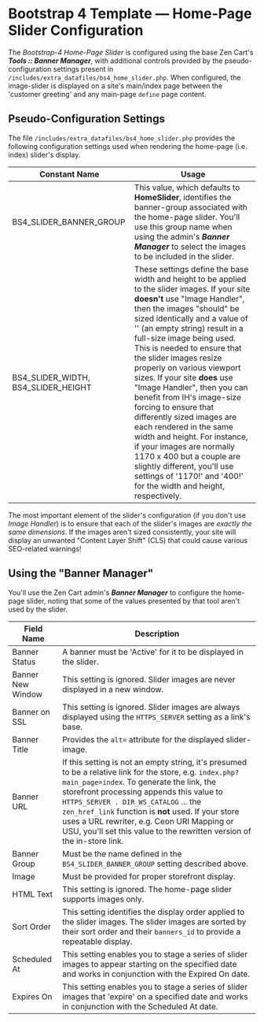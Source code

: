 # Bootstrap 4 Template &mdash; Home-Page Slider Configuration
The *Bootstrap-4 Home-Page Slider* is configured using the base Zen Cart's ***Tools :: Banner Manager***, with additional controls provided by the pseudo-configuration settings present in `/includes/extra_datafiles/bs4_home_slider.php`.  When configured, the image-slider is displayed on a site's main/index page between the 'customer greeting' and any main-page `define` page content.

## Pseudo-Configuration Settings

The file `/includes/extra_datafiles/bs4_home_slider.php` provides the following configuration settings used when rendering the home-page (i.e. index) slider's display.

| Constant Name                       | Usage                                                        |
| ----------------------------------- | ------------------------------------------------------------ |
| BS4_SLIDER_BANNER_GROUP             | This value, which defaults to **HomeSlider**, identifies the banner-group associated with the home-page slider.  You'll use this group name when using the admin's ***Banner Manager*** to select the images to be included in the slider. |
| BS4_SLIDER_WIDTH, BS4_SLIDER_HEIGHT | These settings define the base width and height to be applied to the slider images.  If your site **doesn't** use "Image Handler", then the images "should" be sized identically and a value of '' (an empty string) result in a full-size image being used.  This is needed to ensure that the slider images resize properly on various viewport sizes.  If your site **does** use "Image Handler", then you can benefit from IH's image-size forcing to ensure that differently sized images are each rendered in the same width and height.  For instance, if your images are normally 1170 x 400 but a couple are slightly different, you'll use settings of '1170!' and '400!' for the width and height, respectively. |

The most important element of the slider's configuration (if you don't use *Image Handler*) is to ensure that each of the slider's images are *exactly the same dimensions*.  If the images aren't sized consistently, your site will display an unwanted "Content Layer Shift" (CLS) that could cause various SEO-related warnings!

## Using the "Banner Manager"

You'll use the Zen Cart admin's ***Banner Manager*** to configure the home-page slider, noting that some of the values presented by that tool aren't used by the slider.

| Field Name        | Description                                                  |
| ----------------- | ------------------------------------------------------------ |
| Banner Status     | A banner must be 'Active' for it to be displayed in the slider. |
| Banner New Window | This setting is ignored.  Slider images are never displayed in a new window. |
| Banner on SSL     | This setting is ignored.  Slider images are always displayed using the `HTTPS_SERVER` setting as a link's base. |
| Banner Title      | Provides the `alt=` attribute for the displayed slider-image. |
| Banner URL        | If this setting is not an empty string, it's presumed to be a relative link for the store, e.g. `index.php?main_page=index`.  To generate the link, the storefront processing appends this value to `HTTPS_SERVER . DIR_WS_CATALOG` ... the `zen_href_link` function is **not** used.  If your store uses a URL rewriter, e.g. Ceon URI Mapping or USU, you'll set this value to the rewritten version of the in-store link. |
| Banner Group      | Must be the name defined in the `BS4_SLIDER_BANNER_GROUP` setting described above. |
| Image             | Must be provided for proper storefront display.              |
| HTML Text         | This setting is ignored.  The home-page slider supports images only. |
| Sort Order        | This setting identifies the display order applied to the slider images.  The slider images are sorted by their sort order and their `banners_id` to provide a repeatable display. |
| Scheduled At      | This setting enables you to stage a series of slider images to appear starting on the specified date and works in conjunction with the Expired On date. |
| Expires On        | This setting enables you to stage a series of slider images that 'expire' on a specified date and works in conjunction with the Scheduled At date. |

